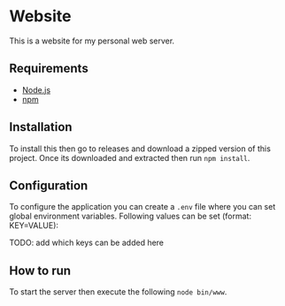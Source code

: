# Website
This is a website for my personal web server.

## Requirements
- [Node.js](https://nodejs.org)
- [npm](https://www.npmjs.com/)

## Installation
To install this then go to releases and download a zipped version of this project.
Once its downloaded and extracted then run `npm install`.

## Configuration
To configure the application you can create a `.env` file
where you can set global environment variables.
Following values can be set (format: KEY=VALUE):

TODO: add which keys can be added here

## How to run
To start the server then execute the following `node bin/www`.
